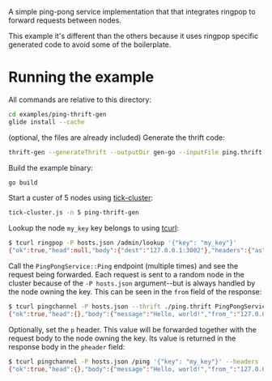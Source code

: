 A simple ping-pong service implementation that that integrates ringpop to forward requests between nodes.

This example it's different than the others because it uses ringpop specific generated code to avoid some of the boilerplate.

# Running the example

All commands are relative to this directory:
```bash
cd examples/ping-thrift-gen
glide install --cache
```

(optional, the files are already included) Generate the thrift code:
```bash
thrift-gen --generateThrift --outputDir gen-go --inputFile ping.thrift --template github.com/uber/ringpop-go/ringpop.thrift-gen
```

Build the example binary:
```bash
go build
```

Start a custer of 5 nodes using [tick-cluster][1]:
```bash
tick-cluster.js -n 5 ping-thrift-gen
```

Lookup the node `my_key` key belongs to using [tcurl][2]:
```bash
$ tcurl ringpop -P hosts.json /admin/lookup '{"key": "my_key"}'
{"ok":true,"head":null,"body":{"dest":"127.0.0.1:3002"},"headers":{"as":"json"},"trace":"7a612e506428cec2"}
```

Call the `PingPongService::Ping` endpoint (multiple times) and see the request being forwarded. Each request is sent to a random node in the cluster because of the `-P hosts.json` argument--but is always handled by the node owning the key. This can be seen in the `from` field of the response:
```bash
$ tcurl pingchannel -P hosts.json --thrift ./ping.thrift PingPongService::Ping '{"request": {"key": "my_key"}}'
{"ok":true,"head":{},"body":{"message":"Hello, world!","from_":"127.0.0.1:3002","pheader":""},"headers":{"as":"thrift"},"trace":"650cbf0656e215e2"}
```

Optionally, set the `p` header. This value will be forwarded together with the request body to the node owning the key. Its value is returned in the response body in the `pheader` field:
```bash
$ tcurl pingchannel -P hosts.json /ping '{"key": "my_key"}' --headers '{"p": "my_header"}'
{"ok":true,"head":{},"body":{"message":"Hello, world!","from_":"127.0.0.1:3002","pheader":"my_header"},"headers":{"as":"thrift"},"trace":"b5526f9625a88347"}
```

[1]:https://github.com/uber/ringpop-common/
[2]:https://github.com/uber/tcurl
